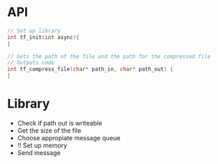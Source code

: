 # API
```c
// Set up library
int tf_init(int async){
}

// Gets the path of the file and the path for the compressed file
// Outputs code
int tf_compress_file(char* path_in, char* path_out) {
}
```



# Library
 - Check if path out is writeable
 - Get the size of the file
 - Choose appropiate message queue
 - !! Set up memory
 - Send message

